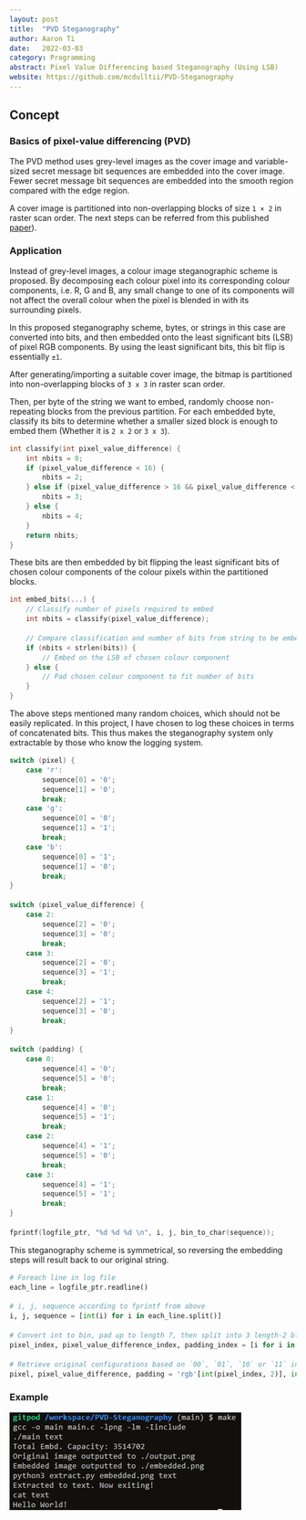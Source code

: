 ```yaml
---
layout: post
title:  "PVD Steganography"
author: Aaron Ti
date:   2022-03-03
category: Programming
abstract: Pixel Value Differencing based Steganography (Using LSB)
website: https://github.com/mcdulltii/PVD-Steganography
---
```


## Concept

### Basics of pixel-value differencing (PVD)

The PVD method uses grey-level images as the cover image and variable-sized secret message bit sequences are embedded into the cover image. Fewer secret message bit sequences are embedded into the smooth region compared with the edge region.

A cover image is partitioned into non-overlapping blocks of size `1 × 2` in raster scan order. The next steps can be referred from this published [paper](https://royalsocietypublishing.org/doi/10.1098/rsos.161066)).

### Application

Instead of grey-level images, a colour image steganographic scheme is proposed. By decomposing each colour pixel into its corresponding colour components, i.e. R, G and B, any small change to one of its components will not affect the overall colour when the pixel is blended in with its surrounding pixels.

In this proposed steganography scheme, bytes, or strings in this case are converted into bits, and then embedded onto the least significant bits (LSB) of pixel RGB components. By using the least significant bits, this bit flip is essentially `±1`.

After generating/importing a suitable cover image, the bitmap is partitioned into non-overlapping blocks of `3 x 3` in raster scan order.

Then, per byte of the string we want to embed, randomly choose non-repeating blocks from the previous partition. For each embedded byte, classify its bits to determine whether a smaller sized block is enough to embed them (Whether it is `2 x 2` or `3 x 3`).

```c
int classify(int pixel_value_difference) {
    int nbits = 0;
    if (pixel_value_difference < 16) {
        nbits = 2;
    } else if (pixel_value_difference > 16 && pixel_value_difference < 32) {
        nbits = 3;
    } else {
        nbits = 4;
    }
    return nbits;
}
```

These bits are then embedded by bit flipping the least significant bits of chosen colour components of the colour pixels within the partitioned blocks.

```c
int embed_bits(...) {
    // Classify number of pixels required to embed
    int nbits = classify(pixel_value_difference);

    // Compare classification and number of bits from string to be embedded
    if (nbits < strlen(bits)) {
        // Embed on the LSB of chosen colour component
    } else {
        // Pad chosen colour component to fit number of bits
    }
}
```

The above steps mentioned many random choices, which should not be easily replicated. In this project, I have chosen to log these choices in terms of concatenated bits. This thus makes the steganography system only extractable by those who know the logging system.

```c
switch (pixel) {
    case 'r':
        sequence[0] = '0';
        sequence[1] = '0';
        break;
    case 'g':
        sequence[0] = '0';
        sequence[1] = '1';
        break;
    case 'b':
        sequence[0] = '1';
        sequence[1] = '0';
        break;
}

switch (pixel_value_difference) {
    case 2:
        sequence[2] = '0';
        sequence[3] = '0';
        break;
    case 3:
        sequence[2] = '0';
        sequence[3] = '1';
        break;
    case 4:
        sequence[2] = '1';
        sequence[3] = '0';
        break;
}

switch (padding) {
    case 0:
        sequence[4] = '0';
        sequence[5] = '0';
        break;
    case 1:
        sequence[4] = '0';
        sequence[5] = '1';
        break;
    case 2:
        sequence[4] = '1';
        sequence[5] = '0';
        break;
    case 3:
        sequence[4] = '1';
        sequence[5] = '1';
        break;
}

fprintf(logfile_ptr, "%d %d %d \n", i, j, bin_to_char(sequence));
```

This steganography scheme is symmetrical, so reversing the embedding steps will result back to our original string.

```python
# Foreach line in log file
each_line = logfile_ptr.readline()

# i, j, sequence according to fprintf from above
i, j, sequence = [int(i) for i in each_line.split()]

# Convert int to bin, pad up to length 7, then split into 3 length-2 blocks
pixel_index, pixel_value_difference_index, padding_index = [i for i in map(''.join, zip(*[iter(bin(sequence)[2:].zfill(7))]*2))]

# Retrieve original configurations based on `00`, `01`, `10` or `11` indexes
pixel, pixel_value_difference, padding = 'rgb'[int(pixel_index, 2)], int('234'[int(pixel_value_difference_index, 2)]), int('0123'[int(padding_index, 2)])
```

### Example

![Embedding and Extraction Example](https://raw.githubusercontent.com/mcdulltii/PVD-Steganography/main/rsrc/example.png)
